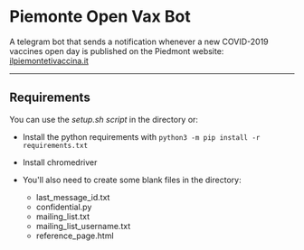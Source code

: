 # Piemonte Open Vax Bot  
A telegram bot that sends a notification whenever a new COVID-2019 vaccines open day is published on the Piedmont website: [ilpiemontetivaccina.it](https://www.ilpiemontetivaccina.it/preadesione/#/)

---
## Requirements
You can use the *setup.sh script* in the directory or:

- Install the python requirements with ``python3 -m pip install -r requirements.txt``

- Install chromedriver

- You'll also need to create some blank files in the directory:
    - last_message_id.txt
    - confidential.py
    - mailing_list.txt
    - mailing_list_username.txt
    - reference_page.html  
